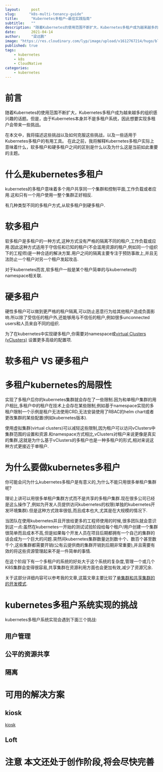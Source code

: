 ```yaml
---
layout:     post 
slug:      "k8s-multi-tenancy-guide"
title:      "Kubernetes多租户–最佳实践指南"
subtitle:   ""
description: "随着Kubernetes的使用范围不断扩大，Kubernetes多租户成为越来越多的组织感兴趣的话题。但是，由于Kubernetes本身并不是多租户系统，因此正确实现多租户会带来一些挑战"
date:       2021-04-14
author:     "梁远鹏"
image: "https://res.cloudinary.com/lyp/image/upload/v1612767214/hugo/blog.github.io/pexels-shuxuan-cao-4719637.jpg"
published: true
tags:
    - kubernetes 
    - k8s
    - CloudNative
categories: 
    - kubernetes
---  
```


# 前言  

随着Kubernetes的使用范围不断扩大，Kubernetes多租户成为越来越多的组织感兴趣的话题。但是，由于Kubernetes本身并不是多租户系统，因此想要实现多租户会带来一些挑战。

在本文中，我将描述这些挑战以及如何克服这些挑战，以及一些适用于Kubernetes多租户的有用工具。 在此之前，我将解释Kubernetes多租户实际上意味着什么，软多租户和硬多租户之间的区别是什么以及为什么这是当前如此重要的主题。  

# 什么是kubernetes多租户  

kubernetes的多租户意味着多个用户共享同一个集群和控制平面,工作负载或者应用.这和只有一个用户使用一整个集群正好相反.  

有几种类型不同的多租户方式,从软多租户到硬多租户.  

# 软多租户  

软多租户是多租户的一种方式,这种方式没有严格的隔离不同的租户,工作负载或应用.因此这种方式适用于守信任和已知的租户(不会滥用资源的租户,例如同一个组织下的工程师)是一种合适的解决方案.用户之间的隔离主要专注于预防事故上,并且无法防止一个租户对另一个租户发起攻击.  

对于kubernetes而言,软多租户一般是某个租户简单的与kubernetes的namespace相关联.  

# 硬多租户   

硬性多租户可以做到更严格的租户隔离,可以防止恶意行为给其他租户造成负面影响.所以除了受信任的租户外,还能够用与不信任的租户,例如很多unconnected users和人员来自不同的组织.   

为了在kubernetes中实现硬多租户,你需要对namespace或[virtual Clusters (vClusters)](https://loft.sh/blog/introduction-into-virtual-clusters-in-kubernetes/) 设置更多高级的配置项.

# 软多租户 VS 硬多租户  

# 多租户kubernetes的局限性  

实现了多租户后你的kubernetes集群就会存在了一些限制.因为和单租户集群的用户相比,多租户中的租户在技术上会存在某些限制,例如基于namespace实现的多租户限制一个示例是租户无法使用CRD,无法安装使用了RBAC的helm chart或者更改集群的某些配置(例如kubernetes版本).

使用虚拟集群(virtual clusters)可以减轻这些限制,因为租户可以访问vClusters中集群范围的设置和资源.和namespace方式相比,vClusters对租户来说更像是真实的集群,这就是为什么基于vClusters的多租户也是一种多租户的形式,相对来说这种方式更接近于单租户.  

# 为什么要做kubernetes多租户

你可能会问为什么kubernetes多租户是有意义的,为什么不能只用很多单租户集群呢?  

理论上讲可以用很多单租户集群方式而不是共享的多租户集群.现在很多公司已经是这么操作了,例如为开发人员提供访问kubernetes的权限(单独的kubernetes开发环境集群).但是这种方式效率很低,而且成本也大,尤其是在大规模的情况下.  

当团队在使用kubernetes并且开放给更多的工程师使用的时候,很多团队就会意识到这一点:虽然在kubernetes一开始的测试试验阶段给每个租户/用户创建一个集群很简单而且成本不高,但是如果每个开发人员在项目后期都拥有一个自己的集群的话会成为一个巨大的问题.突然间kubernetes集群数量达到数十个、数百个甚至数千个,这些集群都需要开销(公有云提供商的集群开销到后期非常重要),并且需要有效的将这些资源管理起来不是一件简单的事情.  

在这个阶段下有一个多租户的系统的好处大于这个系统的复杂度,管理一个或几个K8S集群会变得很容易,共享集群在资源利用方面也会更加有效,减少了资源冗余.  

关于这部分详细内容可以参考我的文章,这篇文章主要比较了[单集群和共享集群的的开发模式](https://loft.sh/blog/individual_kubernetes_clusters_vs-_shared_kubernetes_clusters_for_development/).  


# kubernetes多租户系统实现的挑战  

kubernetes多租户系统实现会遇到下面三个挑战:  

## 用户管理  
## 公平的资源共享  
## 隔离  

# 可用的解决方案  

## kiosk 
[kiosk](https://github.com/loft-sh/kiosk) 

## Loft

# 注意 本文还处于创作阶段,将会尽快完善